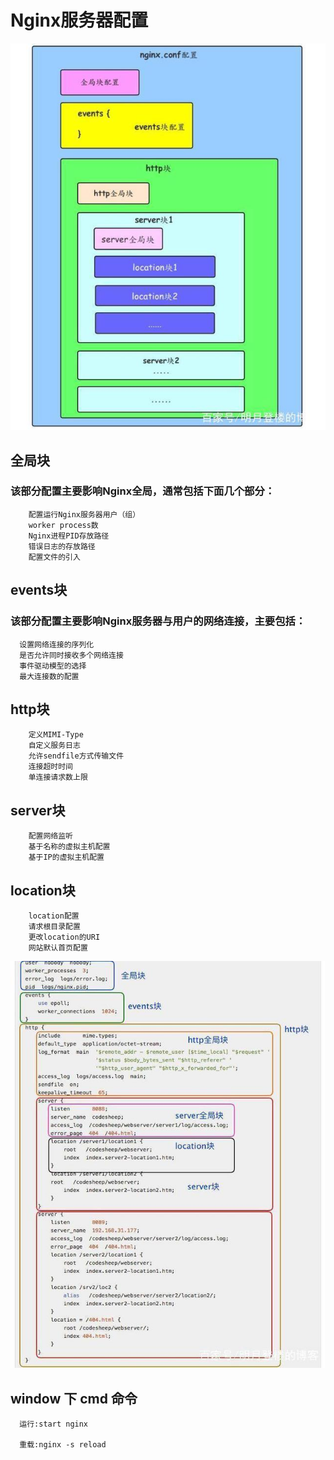 # Nginx服务器配置

  ![image](https://github.com/Kaaden/font-MD/blob/master/1.jpg)
  
  ## 全局块
     
  
  ### 该部分配置主要影响Nginx全局，通常包括下面几个部分：
	 
	    配置运行Nginx服务器用户（组）
		worker process数
		Nginx进程PID存放路径
		错误日志的存放路径
		配置文件的引入
		
  ## events块
	
  ### 该部分配置主要影响Nginx服务器与用户的网络连接，主要包括：
	  
	  设置网络连接的序列化
	  是否允许同时接收多个网络连接
	  事件驱动模型的选择
	  最大连接数的配置
			
	
  ##  http块
	   
	    定义MIMI-Type
		自定义服务日志
		允许sendfile方式传输文件
		连接超时时间
		单连接请求数上限
		
  ## server块
	
		配置网络监听
		基于名称的虚拟主机配置
		基于IP的虚拟主机配置
		
  ## location块
	
	    location配置
		请求根目录配置
		更改location的URI
		网站默认首页配置
		
  ![image](https://github.com/Kaaden/font-MD/blob/master/2.jpg)
	
  ## window 下 cmd 命令
   
      运行:start nginx
	  
	  重载:nginx -s reload
	  
	  
	